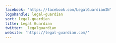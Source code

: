 ```yaml
---
facebook: 'https://facebook.com/LegalGuardianIN'
logohandle: legal-guardian
sort: legal-guardian
title: Legal Guardian
twitter: _legalguardian
website: 'https://legal-guardian.com/'
---
```

